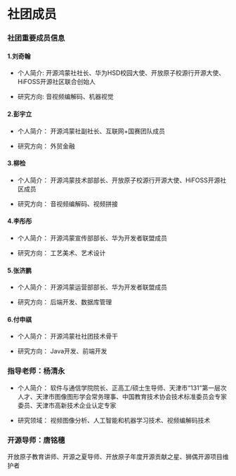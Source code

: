# 社团成员


### 社团重要成员信息

#### 1.刘奇翰


<!-- <div style="float:left;height:500px">  <img src="../public/members/liuqihan.jpg" width="200px" height="300px" style="float:left" /> -->

  * 个人简介:
    开源鸿蒙社社长、华为HSD校园大使、开放原子校源行开源大使、HiFOSS开源社区联合创始人
  
  * 研究方向:
    音视频编解码、机器视觉
</div>

#### 2.彭宇立

 <!-- <img src="../public/members/pengyuli.jpg" width="200" height="400" /> -->

* 个人简介：
  开源鸿蒙社副社长、互联网+国赛团队成员

* 研究方向：
  外贸金融

#### 3.柳检

 <!-- <img src="../public/members/liujian.jpg" width="200" height="400" /> -->

* 个人简介：
  开源鸿蒙技术部部长、开放原子校源行开源大使、HiFOSS开源社区成员

* 研究方向：
  音视频编解码、视频拼接

#### 4.李彤彤

 <!-- <img src="../public/members/litongtong.jpg" width="200" height="400" /> -->

* 个人简介：
  开源鸿蒙宣传部部长、华为开发者联盟成员

* 研究方向：
  工艺美术、艺术设计

#### 5.张济鹏

 <!-- <img src="../public/members/zhangjipeng.jpg" width="200" height="400" /> -->

* 个人简介：
  开源鸿蒙运营部部长、华为开发者联盟成员

* 研究方向：
  后端开发、数据库管理

#### 6.付申祺

 <!-- <img src="../public/members/zhangjipeng.jpg" width="200" height="400" /> -->

* 个人简介：
  开源鸿蒙社社团技术骨干

* 研究方向：
  Java开发、前端开发


### 指导老师：杨清永

* 个人简介：
  软件与通信学院院长、正高工/硕士生导师、天津市“131”第一层次人才、天津市图像图形学会常务理事、中国教育技术协会技术标准委员会专家委员、天津市高新技术企业认定专家

* 研究领域：
  视频图像分析、人工智能和机器学习技术、视频编解码技术

### 开源导师：唐铭穗

开放原子教育讲师、开源之夏导师、开放原子年度开源贡献之星、狮偶开源项目维护者

